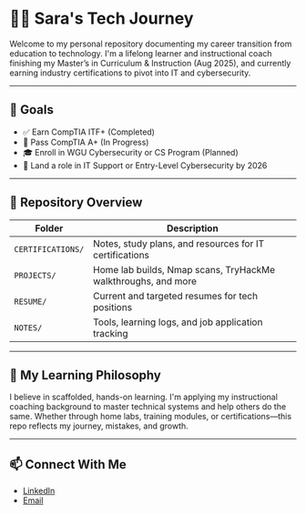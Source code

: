 # 👩‍💻 Sara's Tech Journey

Welcome to my personal repository documenting my career transition from education to technology. I'm a lifelong learner and instructional coach finishing my Master’s in Curriculum & Instruction (Aug 2025), and currently earning industry certifications to pivot into IT and cybersecurity.

---

## 🎯 Goals

- ✅ Earn CompTIA ITF+ (Completed)
- 🔄 Pass CompTIA A+ (In Progress)
- 🎓 Enroll in WGU Cybersecurity or CS Program (Planned)
- 💼 Land a role in IT Support or Entry-Level Cybersecurity by 2026

---

## 📂 Repository Overview

| Folder            | Description                                                     |
|-------------------|-----------------------------------------------------------------|
| `CERTIFICATIONS/` | Notes, study plans, and resources for IT certifications         |
| `PROJECTS/`       | Home lab builds, Nmap scans, TryHackMe walkthroughs, and more   |
| `RESUME/`         | Current and targeted resumes for tech positions                 |
| `NOTES/`          | Tools, learning logs, and job application tracking              |

---

## 🧠 My Learning Philosophy

I believe in scaffolded, hands-on learning. I'm applying my instructional coaching background to master technical systems and help others do the same. Whether through home labs, training modules, or certifications—this repo reflects my journey, mistakes, and growth.

---

## 📫 Connect With Me

- [LinkedIn](https://www.linkedin.com/in/s-salome-256356304)
- [Email](mailto:your.email@example.com)
